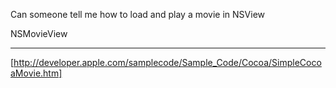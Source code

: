 Can someone tell me how to load and play a movie in NSView

NSMovieView

----
[http://developer.apple.com/samplecode/Sample_Code/Cocoa/SimpleCocoaMovie.htm]

